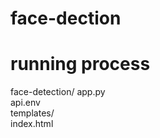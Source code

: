 # face-dection
# running process
face-detection/
  app.py                          
  api.env                   
    templates/                            
      index.html
